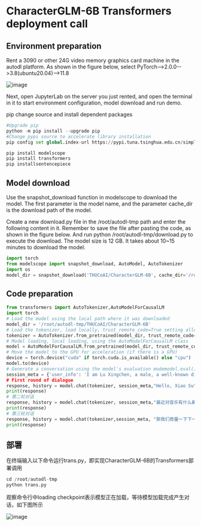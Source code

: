 # CharacterGLM-6B Transformers deployment call

## Environment preparation

Rent a 3090 or other 24G video memory graphics card machine in the autodl platform. As shown in the figure below, select PyTorch-->2.0.0-->3.8(ubuntu20.04)-->11.8

![image](https://github.com/suncaleb1/self-llm/assets/155936975/fc4c6323-d338-4d66-a244-bbefe7da3746)

Next, open JupyterLab on the server you just rented, and open the terminal in it to start environment configuration, model download and run demo.

pip change source and install dependent packages

```python
#Upgrade pip
python -m pip install --upgrade pip
#Change pypi source to accelerate library installation
pip config set global.index-url https://pypi.tuna.tsinghua.edu.cn/simple

pip install modelscope
pip install transformers
pip installsentencepiece
```

## Model download

Use the snapshot_download function in modelscope to download the model. The first parameter is the model name, and the parameter cache_dir is the download path of the model.

Create a new download.py file in the /root/autodl-tmp path and enter the following content in it. Remember to save the file after pasting the code, as shown in the figure below. And run python /root/autodl-tmp/download.py to execute the download. The model size is 12 GB. It takes about 10~15 minutes to download the model.

```python
import torch
from modelscope import snapshot_download, AutoModel, AutoTokenizer
import os
model_dir = snapshot_download('THUCoAI/CharacterGLM-6B', cache_dir='/root/autodl-tmp', revision='master')
```

## Code preparation

```python
from transformers import AutoTokenizer,AutoModelForCausalLM
import torch
# Load the model using the local path where it was downloaded
model_dir = '/root/autodl-tmp/THUCoAI/CharacterGLM-6B'
# Load the tokenizer, load locally, trust_remote_code=True setting allows model weights and related code to be downloaded from the network
tokenizer = AutoTokenizer.from_pretrained(model_dir, trust_remote_code=True)
# Model loading, local loading, using the AutoModelForCausalLM class
model = AutoModelForCausalLM.from_pretrained(model_dir, trust_remote_code=True)
# Move the model to the GPU for acceleration (if there is a GPU)
device = torch.device("cuda" if torch.cuda.is_available() else "cpu")
model.to(device)
# Generate a conversation using the model's evaluation modemodel.eval()
session_meta = {'user_info': 'I am Lu Xingchen, a male, a well-known director, and Su Mengyuan's co-director. I am good at shooting music-themed movies. Su Mengyuan respects me and regards me as a mentor and friend. ', 'bot_info': 'Su Mengyuan, whose real name is Su Yuanxin, is a popular domestic female singer and actress. After participating in a talent show, she quickly became famous and entered the entertainment industry with her unique voice and outstanding stage charm. She looks beautiful, but her real charm lies in her talent and diligence. Su Mengyuan is an outstanding student who graduated from the Conservatory of Music. She is good at creation and has many popular original songs. In addition to her achievements in music, she is also keen on charity, actively participates in public welfare activities, and conveys positive energy with practical actions. At work, she is very dedicated to her work. When filming, she always devotes herself to the role, which has won praise from industry insiders and the love of fans. Although in the entertainment industry, she always maintains a low-key and humble attitude, and is deeply respected by her peers. When expressing, Su Mengyuan likes to use "we" and "together" to emphasize team spirit. ', 'bot_name': 'Su Mengyuan', 'user_name': 'Lu Xingchen'}
# First round of dialogue
response, history = model.chat(tokenizer, session_meta,"Hello, Xiao Su", history=[])
print(response)
# 第二轮对话
response, history = model.chat(tokenizer, session_meta,"最近对音乐有什么新的想法吗", history=history)
print(response)
# 第三轮对话
response, history = model.chat(tokenizer,session_meta, "那我们商量一下下一部音乐电影的拍摄，好嘛？", history=history)
print(response)
```

## 部署

在终端输入以下命令运行trans.py，即实现CharacterGLM-6B的Transformers部署调用

```python
cd /root/autodl-tmp
python trans.py
```

观察命令行中loading checkpoint表示模型正在加载，等待模型加载完成产生对话，如下图所示

![image](https://github.com/suncaleb1/self-llm/assets/155936975/f9d65275-fa89-4039-95c5-7cc0615753e2)